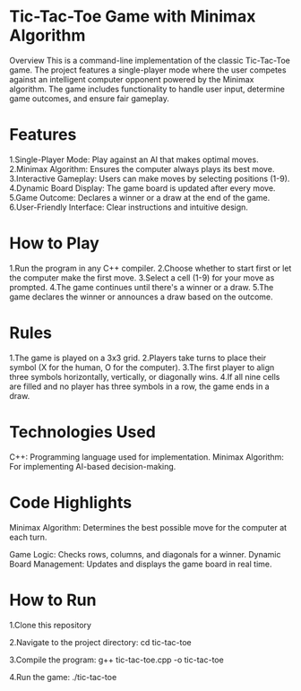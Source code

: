# Tic-Tac-Toe Game with Minimax Algorithm
Overview
This is a command-line implementation of the classic Tic-Tac-Toe game. The project features a single-player mode where the user competes against an intelligent computer opponent powered by the Minimax algorithm. The game includes functionality to handle user input, determine game outcomes, and ensure fair gameplay.


# Features
1.Single-Player Mode: Play against an AI that makes optimal moves.
2.Minimax Algorithm: Ensures the computer always plays its best move.
3.Interactive Gameplay: Users can make moves by selecting positions (1-9).
4.Dynamic Board Display: The game board is updated after every move.
5.Game Outcome: Declares a winner or a draw at the end of the game.
6.User-Friendly Interface: Clear instructions and intuitive design.

# How to Play
1.Run the program in any C++ compiler.
2.Choose whether to start first or let the computer make the first move.
3.Select a cell (1-9) for your move as prompted.
4.The game continues until there's a winner or a draw.
5.The game declares the winner or announces a draw based on the outcome.

# Rules
1.The game is played on a 3x3 grid.
2.Players take turns to place their symbol (X for the human, O for the computer).
3.The first player to align three symbols horizontally, vertically, or diagonally wins.
4.If all nine cells are filled and no player has three symbols in a row, the game ends in a draw.

# Technologies Used
C++: Programming language used for implementation.
Minimax Algorithm: For implementing AI-based decision-making.


# Code Highlights
Minimax Algorithm: Determines the best possible move for the computer at each turn. 

Game Logic: Checks rows, columns, and diagonals for a winner.
Dynamic Board Management: Updates and displays the game board in real time.



# How to Run
1.Clone this repository

2.Navigate to the project directory:
cd tic-tac-toe

3.Compile the program:
g++ tic-tac-toe.cpp -o tic-tac-toe

4.Run the game:
./tic-tac-toe
